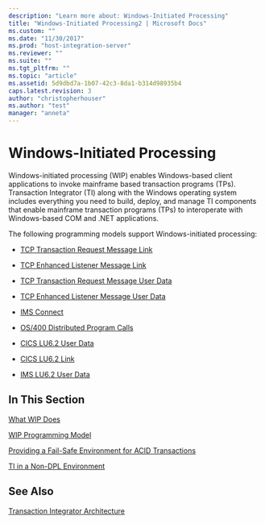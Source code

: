 ```yaml
---
description: "Learn more about: Windows-Initiated Processing"
title: "Windows-Initiated Processing2 | Microsoft Docs"
ms.custom: ""
ms.date: "11/30/2017"
ms.prod: "host-integration-server"
ms.reviewer: ""
ms.suite: ""
ms.tgt_pltfrm: ""
ms.topic: "article"
ms.assetid: 5d9dbd7a-1b07-42c3-8da1-b314d98935b4
caps.latest.revision: 3
author: "christopherhouser"
ms.author: "test"
manager: "anneta"
---
```

# Windows-Initiated Processing
Windows-initiated processing (WIP) enables Windows-based client applications to invoke mainframe based transaction programs (TPs). Transaction Integrator (TI) along with the Windows operating system includes everything you need to build, deploy, and manage TI components that enable mainframe transaction programs (TPs) to interoperate with Windows-based COM and .NET applications.  
  
 The following programming models support Windows-initiated processing:  
  
-   [TCP Transaction Request Message Link](../core/tcp-transaction-request-message-link2.md)  
  
-   [TCP Enhanced Listener Message Link](../core/tcp-enhanced-listener-message-link1.md)  
  
-   [TCP Transaction Request Message User Data](../core/tcp-transaction-request-message-user-data2.md)  
  
-   [TCP Enhanced Listener Message User Data](../core/tcp-enhanced-listener-message-user-data2.md)  
  
-   [IMS Connect](../core/ims-connect1.md)  
  
-   [OS/400 Distributed Program Calls](../core/os-400-distributed-program-calls1.md)  
  
-   [CICS LU6.2 User Data](../core/cics-lu6-2-user-data2.md)  
  
-   [CICS LU6.2 Link](../core/cics-lu6-2-link1.md)  
  
-   [IMS LU6.2 User Data](../core/ims-lu6-2-user-data1.md)  
  
## In This Section  
 [What WIP Does](../core/what-wip-does1.md)  
  
 [WIP Programming Model](../core/wip-programming-model2.md)  
  
 [Providing a Fail-Safe Environment for ACID Transactions](../core/providing-a-fail-safe-environment-for-acid-transactions1.md)  
  
 [TI in a Non-DPL Environment](../core/ti-in-a-non-dpl-environment3.md)  
  
## See Also  
 [Transaction Integrator Architecture](../core/transaction-integrator-architecture1.md)
